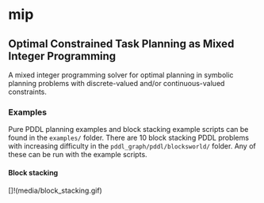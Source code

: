 # mip
## Optimal Constrained Task Planning as Mixed Integer Programming
A mixed integer programming solver for optimal planning in symbolic planning problems with discrete-valued and/or continuous-valued constraints.

### Examples
Pure PDDL planning examples and block stacking example scripts can be found in the   `examples/` folder. There are 10 block stacking PDDL problems with increasing difficulty in the `pddl_graph/pddl/blocksworld/` folder. Any of these can be run with the example scripts.

#### Block stacking
[]!(media/block_stacking.gif)
